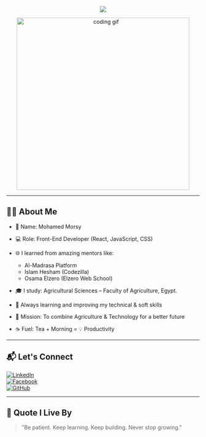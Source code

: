 <!-- ✨ Header Animated Title -->
<p align="center">
  <img src="https://readme-typing-svg.demolab.com?font=Fira+Code&size=26&pause=1000&color=13BEA0&vCenter=true&width=500&lines=Hi+there!+%F0%9F%91%8B;I'm+Mohamed+Morsy.;Front-End+Developer+%F0%9F%92%BB;Agriculture+Student+%F0%9F%8C%B1;Lover+of+Code+%26+Creativity!" />
</p>

<!-- 👨‍💻 Hero GIF -->
<p align="center">
  <img src="https://media.giphy.com/media/ZVik7pBtu9dNS/giphy.gif" width="450" alt="coding gif">
</p>

---

<h2 align="left">👨‍💼 About Me</h2>

- 👋 Name: Mohamed Morsy
  
- 💻 Role: Front-End Developer (React, JavaScript, CSS)
- 🌐 I learned from amazing mentors like:
  - Al-Madrasa Platform
  - Islam Hesham (Codezilla)
  - Osama Elzero (Elzero Web School)
    
- 🎓 I study: Agricultural Sciences – Faculty of Agriculture, Egypt.
  
- 🧠 Always learning and improving my technical & soft skills
  
- 🚀 Mission: To combine Agriculture & Technology for a better future
  
- ☕ Fuel: Tea + Morning = 💡 Productivity

---

<h2 align="left">📬 Let's Connect</h2>

[![LinkedIn](https://img.shields.io/badge/-MohamedMorsy-blue?style=flat-square&logo=linkedin&logoColor=white)](https://www.linkedin.com/)  
[![Facebook](https://img.shields.io/badge/-MohamedMorsy-3b5998?style=flat-square&logo=facebook&logoColor=white)](https://www.facebook.com/)  
[![GitHub](https://img.shields.io/badge/-MohamedMorsy-000?style=flat-square&logo=github&logoColor=white)](https://github.com/)  

---

<h2 align="left">🧠 Quote I Live By</h2>

> "Be patient. Keep learning. Keep building. Never stop growing."
